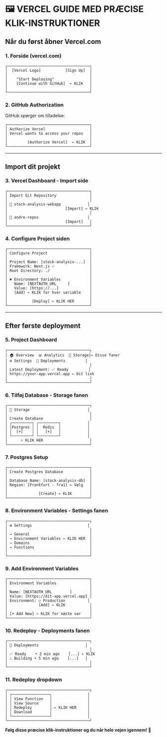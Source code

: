 # 🖼️ VERCEL GUIDE MED PRÆCISE KLIK-INSTRUKTIONER

## Når du først åbner Vercel.com

### 1. Forside (vercel.com)
```
┌─────────────────────────────────────┐
│  [Vercel Logo]           [Sign Up]  │
│                                     │
│    "Start Deploying"                │
│    [Continue with GitHub]  ← KLIK   │
│                                     │
└─────────────────────────────────────┘
```

### 2. GitHub Authorization
GitHub spørger om tilladelse:
```
┌─────────────────────────────────────┐
│ Authorize Vercel                    │
│ Vercel wants to access your repos   │
│                                     │
│         [Authorize Vercel]  ← KLIK  │
└─────────────────────────────────────┘
```

---

## Import dit projekt

### 3. Vercel Dashboard - Import side
```
┌─────────────────────────────────────┐
│ Import Git Repository               │
│                                     │
│ 📁 stock-analysis-webapp            │
│                          [Import] ← KLIK
│                                     │
│ 📁 andre-repos                      │
│                          [Import]   │
└─────────────────────────────────────┘
```

### 4. Configure Project siden
```
┌─────────────────────────────────────┐
│ Configure Project                   │
│                                     │
│ Project Name: [stock-analysis-...]  │
│ Framework: Next.js ✓                │
│ Root Directory: ./                  │
│                                     │
│ ▼ Environment Variables             │
│   Name: [NEXTAUTH_URL     ]         │
│   Value: [https://...]              │
│   [Add] ← KLIK for hver variable    │
│                                     │
│           [Deploy] ← KLIK HER       │
└─────────────────────────────────────┘
```

---

## Efter første deployment

### 5. Project Dashboard
```
┌─────────────────────────────────────┐
│ 🏠 Overview  📊 Analytics  💾 Storage│← Disse faner
│ ⚙️ Settings  🚀 Deployments         │
│                                     │
│ Latest Deployment: ✅ Ready         │
│ https://your-app.vercel.app ← Dit link
│                                     │
└─────────────────────────────────────┘
```

### 6. Tilføj Database - Storage fanen
```
┌─────────────────────────────────────┐
│ 💾 Storage                          │
│                                     │
│ Create Database                     │
│ ┌─────────┐ ┌─────────┐            │
│ │Postgres │ │  Redis  │            │
│ │  [+]    │ │   [+]   │            │
│ └─────────┘ └─────────┘            │
│      ↑ KLIK HER                     │
└─────────────────────────────────────┘
```

### 7. Postgres Setup
```
┌─────────────────────────────────────┐
│ Create Postgres Database            │
│                                     │
│ Database Name: [stock-analysis-db]  │
│ Region: [Frankfurt - fra1] ← Vælg   │
│                                     │
│              [Create] ← KLIK        │
└─────────────────────────────────────┘
```

### 8. Environment Variables - Settings fanen
```
┌─────────────────────────────────────┐
│ ⚙️ Settings                         │
│                                     │
│ → General                           │
│ → Environment Variables ← KLIK HER  │
│ → Domains                           │
│ → Functions                         │
│                                     │
└─────────────────────────────────────┘
```

### 9. Add Environment Variables
```
┌─────────────────────────────────────┐
│ Environment Variables               │
│                                     │
│ Name: [NEXTAUTH_URL        ]        │
│ Value: [https://dit-app.vercel.app] │
│ Environment: ☑️ Production          │
│              [Add] ← KLIK           │
│                                     │
│ [+ Add New] ← KLIK for næste var    │
└─────────────────────────────────────┘
```

### 10. Redeploy - Deployments fanen
```
┌─────────────────────────────────────┐
│ 🚀 Deployments                     │
│                                     │
│ ✅ Ready    • 2 min ago    [...] ← KLIK
│ ⚠️ Building • 5 min ago    [...]   │
│                                     │
└─────────────────────────────────────┘
```

### 11. Redeploy dropdown
```
┌─────────────────────────────────────┐
│ ┌─────────────────┐                │
│ │ View Function   │                │
│ │ View Source     │                │
│ │ Redeploy        │ ← KLIK HER     │
│ │ Download        │                │
│ └─────────────────┘                │
└─────────────────────────────────────┘
```

**Følg disse præcise klik-instruktioner og du når hele vejen igennem! 🎯**